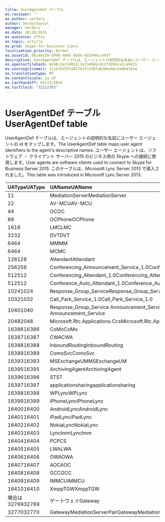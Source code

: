 ```yaml
---
title: UserAgentDef テーブル
ms.reviewer: ''
ms.author: serdars
author: SerdarSoysal
manager: serdars
ms.date: 10/20/2015
ms.audience: ITPro
ms.topic: article
ms.prod: skype-for-business-itpro
localization_priority: Normal
ms.assetid: 96c49239-d999-4045-8b64-9d1940cce8ff
description: UserAgentDef テーブルは、エージェントの説明的な名前にユーザー エージェントの id をマップします。 ユーザー エージェントは、ソフトウェア ・ クライアント サーバー 2015 のビジネス用の Skype への接続に使用します。 このテーブルは、Microsoft Lync Server 2013 で導入されました。
ms.openlocfilehash: 6248c2ec24052c2a1349decdc2fd294ca1ca8415
ms.sourcegitcommit: 111bf6255fa877b3fce70fa8166e8ec5a6643434
ms.translationtype: MT
ms.contentlocale: ja-JP
ms.lasthandoff: 04/23/2019
ms.locfileid: "32212783"
---
```

# <a name="useragentdef-table"></a><span data-ttu-id="270d4-105">UserAgentDef テーブル</span><span class="sxs-lookup"><span data-stu-id="270d4-105">UserAgentDef table</span></span>
 
<span data-ttu-id="270d4-106">UserAgentDef テーブルは、エージェントの説明的な名前にユーザー エージェントの id をマップします。</span><span class="sxs-lookup"><span data-stu-id="270d4-106">The UserAgentDef table maps user agent identifiers to the agent's descriptive names.</span></span> <span data-ttu-id="270d4-107">ユーザー エージェントは、ソフトウェア ・ クライアント サーバー 2015 のビジネス用の Skype への接続に使用します。</span><span class="sxs-lookup"><span data-stu-id="270d4-107">User agents are software clients used to connect to Skype for Business Server 2015.</span></span> <span data-ttu-id="270d4-108">このテーブルは、Microsoft Lync Server 2013 で導入されました。</span><span class="sxs-lookup"><span data-stu-id="270d4-108">This table was introduced in Microsoft Lync Server 2013.</span></span>
  
|<span data-ttu-id="270d4-109">**UAType**</span><span class="sxs-lookup"><span data-stu-id="270d4-109">**UAType**</span></span>|<span data-ttu-id="270d4-110">**UAName**</span><span class="sxs-lookup"><span data-stu-id="270d4-110">**UAName**</span></span>|<span data-ttu-id="270d4-111">**UACategory**</span><span class="sxs-lookup"><span data-stu-id="270d4-111">**UACategory**</span></span>|
|:-----|:-----|:-----|
|<span data-ttu-id="270d4-112">1</span><span class="sxs-lookup"><span data-stu-id="270d4-112">1</span></span>  <br/> |<span data-ttu-id="270d4-113">MediationServer</span><span class="sxs-lookup"><span data-stu-id="270d4-113">MediationServer</span></span>  <br/> |<span data-ttu-id="270d4-114">MediationServer</span><span class="sxs-lookup"><span data-stu-id="270d4-114">MediationServer</span></span>  <br/> |
|<span data-ttu-id="270d4-115">2</span><span class="sxs-lookup"><span data-stu-id="270d4-115">2</span></span>  <br/> |<span data-ttu-id="270d4-116">AV-MCU</span><span class="sxs-lookup"><span data-stu-id="270d4-116">AV-MCU</span></span>  <br/> |<span data-ttu-id="270d4-117">AV-MCU</span><span class="sxs-lookup"><span data-stu-id="270d4-117">AV-MCU</span></span>  <br/> |
|<span data-ttu-id="270d4-118">4</span><span class="sxs-lookup"><span data-stu-id="270d4-118">4</span></span>  <br/> |<span data-ttu-id="270d4-119">OC</span><span class="sxs-lookup"><span data-stu-id="270d4-119">OC</span></span>  <br/> |<span data-ttu-id="270d4-120">OC</span><span class="sxs-lookup"><span data-stu-id="270d4-120">OC</span></span>  <br/> |
|<span data-ttu-id="270d4-121">8</span><span class="sxs-lookup"><span data-stu-id="270d4-121">8</span></span>  <br/> |<span data-ttu-id="270d4-122">OCPhone</span><span class="sxs-lookup"><span data-stu-id="270d4-122">OCPhone</span></span>  <br/> |<span data-ttu-id="270d4-123">OCPhone</span><span class="sxs-lookup"><span data-stu-id="270d4-123">OCPhone</span></span>  <br/> |
|<span data-ttu-id="270d4-124">16</span><span class="sxs-lookup"><span data-stu-id="270d4-124">16</span></span>  <br/> |<span data-ttu-id="270d4-125">LMC</span><span class="sxs-lookup"><span data-stu-id="270d4-125">LMC</span></span>  <br/> |<span data-ttu-id="270d4-126">LMC</span><span class="sxs-lookup"><span data-stu-id="270d4-126">LMC</span></span>  <br/> |
|<span data-ttu-id="270d4-127">32</span><span class="sxs-lookup"><span data-stu-id="270d4-127">32</span></span>  <br/> |<span data-ttu-id="270d4-128">DVT</span><span class="sxs-lookup"><span data-stu-id="270d4-128">DVT</span></span>  <br/> |<span data-ttu-id="270d4-129">DVT</span><span class="sxs-lookup"><span data-stu-id="270d4-129">DVT</span></span>  <br/> |
|<span data-ttu-id="270d4-130">64</span><span class="sxs-lookup"><span data-stu-id="270d4-130">64</span></span>  <br/> |<span data-ttu-id="270d4-131">MM</span><span class="sxs-lookup"><span data-stu-id="270d4-131">MM</span></span>  <br/> |<span data-ttu-id="270d4-132">MM</span><span class="sxs-lookup"><span data-stu-id="270d4-132">MM</span></span>  <br/> |
|<span data-ttu-id="270d4-133">64</span><span class="sxs-lookup"><span data-stu-id="270d4-133">64</span></span>  <br/> |<span data-ttu-id="270d4-134">MC</span><span class="sxs-lookup"><span data-stu-id="270d4-134">MC</span></span>  <br/> |<span data-ttu-id="270d4-135">MM</span><span class="sxs-lookup"><span data-stu-id="270d4-135">MM</span></span>  <br/> |
|<span data-ttu-id="270d4-136">128</span><span class="sxs-lookup"><span data-stu-id="270d4-136">128</span></span>  <br/> |<span data-ttu-id="270d4-137">Attendant</span><span class="sxs-lookup"><span data-stu-id="270d4-137">Attendant</span></span>  <br/> |<span data-ttu-id="270d4-138">Attendant</span><span class="sxs-lookup"><span data-stu-id="270d4-138">Attendant</span></span>  <br/> |
|<span data-ttu-id="270d4-139">256</span><span class="sxs-lookup"><span data-stu-id="270d4-139">256</span></span>  <br/> |<span data-ttu-id="270d4-140">Conferencing_Announcement_Service_1.0</span><span class="sxs-lookup"><span data-stu-id="270d4-140">Conferencing_Announcement_Service_1.0</span></span>  <br/> |<span data-ttu-id="270d4-141">CA</span><span class="sxs-lookup"><span data-stu-id="270d4-141">CAS</span></span>  <br/> |
|<span data-ttu-id="270d4-142">512</span><span class="sxs-lookup"><span data-stu-id="270d4-142">512</span></span>  <br/> |<span data-ttu-id="270d4-143">Conferencing_Attendant_1.0</span><span class="sxs-lookup"><span data-stu-id="270d4-143">Conferencing_Attendant_1.0</span></span>  <br/> |<span data-ttu-id="270d4-144">CAA</span><span class="sxs-lookup"><span data-stu-id="270d4-144">CAA</span></span>  <br/> |
|<span data-ttu-id="270d4-145">512</span><span class="sxs-lookup"><span data-stu-id="270d4-145">512</span></span>  <br/> |<span data-ttu-id="270d4-146">Conference_Auto_Attendant_1.0</span><span class="sxs-lookup"><span data-stu-id="270d4-146">Conference_Auto_Attendant_1.0</span></span>  <br/> |<span data-ttu-id="270d4-147">CAA</span><span class="sxs-lookup"><span data-stu-id="270d4-147">CAA</span></span>  <br/> |
|<span data-ttu-id="270d4-148">1024</span><span class="sxs-lookup"><span data-stu-id="270d4-148">1024</span></span>  <br/> |<span data-ttu-id="270d4-149">Response_Group_Service</span><span class="sxs-lookup"><span data-stu-id="270d4-149">Response_Group_Service</span></span>  <br/> |<span data-ttu-id="270d4-150">RG</span><span class="sxs-lookup"><span data-stu-id="270d4-150">RGS</span></span>  <br/> |
|<span data-ttu-id="270d4-151">1032</span><span class="sxs-lookup"><span data-stu-id="270d4-151">1032</span></span>  <br/> |<span data-ttu-id="270d4-152">Call_Park_Service_1.0</span><span class="sxs-lookup"><span data-stu-id="270d4-152">Call_Park_Service_1.0</span></span>  <br/> |<span data-ttu-id="270d4-153">CPS</span><span class="sxs-lookup"><span data-stu-id="270d4-153">CPS</span></span>  <br/> |
|<span data-ttu-id="270d4-154">1040</span><span class="sxs-lookup"><span data-stu-id="270d4-154">1040</span></span>  <br/> |<span data-ttu-id="270d4-155">Response_Group_Service Announcement_Service</span><span class="sxs-lookup"><span data-stu-id="270d4-155">Response_Group_Service Announcement_Service</span></span>  <br/> |<span data-ttu-id="270d4-156">として</span><span class="sxs-lookup"><span data-stu-id="270d4-156">AS</span></span>  <br/> |
|<span data-ttu-id="270d4-157">2048</span><span class="sxs-lookup"><span data-stu-id="270d4-157">2048</span></span>  <br/> |<span data-ttu-id="270d4-158">Microsoft.Rtc.Applications.Ccs</span><span class="sxs-lookup"><span data-stu-id="270d4-158">Microsoft.Rtc.Applications.Ccs</span></span>  <br/> |<span data-ttu-id="270d4-159">CCS</span><span class="sxs-lookup"><span data-stu-id="270d4-159">CCS</span></span>  <br/> |
|<span data-ttu-id="270d4-160">16386</span><span class="sxs-lookup"><span data-stu-id="270d4-160">16386</span></span>  <br/> |<span data-ttu-id="270d4-161">CoMo</span><span class="sxs-lookup"><span data-stu-id="270d4-161">CoMo</span></span>  <br/> |<span data-ttu-id="270d4-162">CoMo</span><span class="sxs-lookup"><span data-stu-id="270d4-162">CoMo</span></span>  <br/> |
|<span data-ttu-id="270d4-163">16387</span><span class="sxs-lookup"><span data-stu-id="270d4-163">16387</span></span>  <br/> |<span data-ttu-id="270d4-164">CWA</span><span class="sxs-lookup"><span data-stu-id="270d4-164">CWA</span></span>  <br/> |<span data-ttu-id="270d4-165">CWA</span><span class="sxs-lookup"><span data-stu-id="270d4-165">CWA</span></span>  <br/> |
|<span data-ttu-id="270d4-166">16388</span><span class="sxs-lookup"><span data-stu-id="270d4-166">16388</span></span>  <br/> |<span data-ttu-id="270d4-167">InboundRouting</span><span class="sxs-lookup"><span data-stu-id="270d4-167">InboundRouting</span></span>  <br/> |<span data-ttu-id="270d4-168">InboundRouting</span><span class="sxs-lookup"><span data-stu-id="270d4-168">InboundRouting</span></span>  <br/> |
|<span data-ttu-id="270d4-169">16389</span><span class="sxs-lookup"><span data-stu-id="270d4-169">16389</span></span>  <br/> |<span data-ttu-id="270d4-170">ComoSvc</span><span class="sxs-lookup"><span data-stu-id="270d4-170">ComoSvc</span></span>  <br/> |<span data-ttu-id="270d4-171">ComoSvc</span><span class="sxs-lookup"><span data-stu-id="270d4-171">ComoSvc</span></span>  <br/> |
|<span data-ttu-id="270d4-172">16393</span><span class="sxs-lookup"><span data-stu-id="270d4-172">16393</span></span>  <br/> |<span data-ttu-id="270d4-173">MSExchangeUM</span><span class="sxs-lookup"><span data-stu-id="270d4-173">MSExchangeUM</span></span>  <br/> |<span data-ttu-id="270d4-174">ExUM</span><span class="sxs-lookup"><span data-stu-id="270d4-174">ExUM</span></span>  <br/> |
|<span data-ttu-id="270d4-175">16395</span><span class="sxs-lookup"><span data-stu-id="270d4-175">16395</span></span>  <br/> |<span data-ttu-id="270d4-176">ArchivingAgent</span><span class="sxs-lookup"><span data-stu-id="270d4-176">ArchivingAgent</span></span>  <br/> |<span data-ttu-id="270d4-177">ARCHAGENT</span><span class="sxs-lookup"><span data-stu-id="270d4-177">ARCHAGENT</span></span>  <br/> |
|<span data-ttu-id="270d4-178">16396</span><span class="sxs-lookup"><span data-stu-id="270d4-178">16396</span></span>  <br/> |<span data-ttu-id="270d4-179">ST</span><span class="sxs-lookup"><span data-stu-id="270d4-179">ST</span></span>  <br/> |<span data-ttu-id="270d4-180">ST</span><span class="sxs-lookup"><span data-stu-id="270d4-180">ST</span></span>  <br/> |
|<span data-ttu-id="270d4-181">16397</span><span class="sxs-lookup"><span data-stu-id="270d4-181">16397</span></span>  <br/> |<span data-ttu-id="270d4-182">applicationsharing</span><span class="sxs-lookup"><span data-stu-id="270d4-182">applicationsharing</span></span>  <br/> |<span data-ttu-id="270d4-183">ASMCU</span><span class="sxs-lookup"><span data-stu-id="270d4-183">ASMCU</span></span>  <br/> |
|<span data-ttu-id="270d4-184">16398</span><span class="sxs-lookup"><span data-stu-id="270d4-184">16398</span></span>  <br/> |<span data-ttu-id="270d4-185">WPLync</span><span class="sxs-lookup"><span data-stu-id="270d4-185">WPLync</span></span>  <br/> |<span data-ttu-id="270d4-186">WPLync</span><span class="sxs-lookup"><span data-stu-id="270d4-186">WPLync</span></span>  <br/> |
|<span data-ttu-id="270d4-187">16399</span><span class="sxs-lookup"><span data-stu-id="270d4-187">16399</span></span>  <br/> |<span data-ttu-id="270d4-188">iPhoneLync</span><span class="sxs-lookup"><span data-stu-id="270d4-188">iPhoneLync</span></span>  <br/> |<span data-ttu-id="270d4-189">iPhoneLync</span><span class="sxs-lookup"><span data-stu-id="270d4-189">iPhoneLync</span></span>  <br/> |
|<span data-ttu-id="270d4-190">16400</span><span class="sxs-lookup"><span data-stu-id="270d4-190">16400</span></span>  <br/> |<span data-ttu-id="270d4-191">AndroidLync</span><span class="sxs-lookup"><span data-stu-id="270d4-191">AndroidLync</span></span>  <br/> |<span data-ttu-id="270d4-192">AndroidLync</span><span class="sxs-lookup"><span data-stu-id="270d4-192">AndroidLync</span></span>  <br/> |
|<span data-ttu-id="270d4-193">16401</span><span class="sxs-lookup"><span data-stu-id="270d4-193">16401</span></span>  <br/> |<span data-ttu-id="270d4-194">iPadLync</span><span class="sxs-lookup"><span data-stu-id="270d4-194">iPadLync</span></span>  <br/> |<span data-ttu-id="270d4-195">iPadLync</span><span class="sxs-lookup"><span data-stu-id="270d4-195">iPadLync</span></span>  <br/> |
|<span data-ttu-id="270d4-196">16402</span><span class="sxs-lookup"><span data-stu-id="270d4-196">16402</span></span>  <br/> |<span data-ttu-id="270d4-197">NokiaLync</span><span class="sxs-lookup"><span data-stu-id="270d4-197">NokiaLync</span></span>  <br/> |<span data-ttu-id="270d4-198">NokiaLync</span><span class="sxs-lookup"><span data-stu-id="270d4-198">NokiaLync</span></span>  <br/> |
|<span data-ttu-id="270d4-199">16403</span><span class="sxs-lookup"><span data-stu-id="270d4-199">16403</span></span>  <br/> |<span data-ttu-id="270d4-200">LyncImm</span><span class="sxs-lookup"><span data-stu-id="270d4-200">LyncImm</span></span>  <br/> |<span data-ttu-id="270d4-201">LyncImm</span><span class="sxs-lookup"><span data-stu-id="270d4-201">LyncImm</span></span>  <br/> |
|<span data-ttu-id="270d4-202">16404</span><span class="sxs-lookup"><span data-stu-id="270d4-202">16404</span></span>  <br/> |<span data-ttu-id="270d4-203">PC</span><span class="sxs-lookup"><span data-stu-id="270d4-203">PCS</span></span>  <br/> |<span data-ttu-id="270d4-204">PC</span><span class="sxs-lookup"><span data-stu-id="270d4-204">PCS</span></span>  <br/> |
|<span data-ttu-id="270d4-205">16405</span><span class="sxs-lookup"><span data-stu-id="270d4-205">16405</span></span>  <br/> |<span data-ttu-id="270d4-206">LWA</span><span class="sxs-lookup"><span data-stu-id="270d4-206">LWA</span></span>  <br/> |<span data-ttu-id="270d4-207">LWA</span><span class="sxs-lookup"><span data-stu-id="270d4-207">LWA</span></span>  <br/> |
|<span data-ttu-id="270d4-208">16406</span><span class="sxs-lookup"><span data-stu-id="270d4-208">16406</span></span>  <br/> |<span data-ttu-id="270d4-209">OWA</span><span class="sxs-lookup"><span data-stu-id="270d4-209">OWA</span></span>  <br/> |<span data-ttu-id="270d4-210">OWA</span><span class="sxs-lookup"><span data-stu-id="270d4-210">OWA</span></span>  <br/> |
|<span data-ttu-id="270d4-211">16407</span><span class="sxs-lookup"><span data-stu-id="270d4-211">16407</span></span>  <br/> |<span data-ttu-id="270d4-212">AOC</span><span class="sxs-lookup"><span data-stu-id="270d4-212">AOC</span></span>  <br/> |<span data-ttu-id="270d4-213">AOC</span><span class="sxs-lookup"><span data-stu-id="270d4-213">AOC</span></span>  <br/> |
|<span data-ttu-id="270d4-214">16408</span><span class="sxs-lookup"><span data-stu-id="270d4-214">16408</span></span>  <br/> |<span data-ttu-id="270d4-215">GCC</span><span class="sxs-lookup"><span data-stu-id="270d4-215">GCC</span></span>  <br/> |<span data-ttu-id="270d4-216">GCC</span><span class="sxs-lookup"><span data-stu-id="270d4-216">GCC</span></span>  <br/> |
|<span data-ttu-id="270d4-217">16409</span><span class="sxs-lookup"><span data-stu-id="270d4-217">16409</span></span>  <br/> |<span data-ttu-id="270d4-218">IMMCU</span><span class="sxs-lookup"><span data-stu-id="270d4-218">IMMCU</span></span>  <br/> |<span data-ttu-id="270d4-219">IMMCU</span><span class="sxs-lookup"><span data-stu-id="270d4-219">IMMCU</span></span>  <br/> |
|<span data-ttu-id="270d4-220">16410</span><span class="sxs-lookup"><span data-stu-id="270d4-220">16410</span></span>  <br/> |<span data-ttu-id="270d4-221">XmppTGW</span><span class="sxs-lookup"><span data-stu-id="270d4-221">XmppTGW</span></span>  <br/> |<span data-ttu-id="270d4-222">XmppGateway</span><span class="sxs-lookup"><span data-stu-id="270d4-222">XmppGateway</span></span>  <br/> |
|<span data-ttu-id="270d4-223">場合は 32769</span><span class="sxs-lookup"><span data-stu-id="270d4-223">32769</span></span>  <br/> |<span data-ttu-id="270d4-224">ゲートウェイ</span><span class="sxs-lookup"><span data-stu-id="270d4-224">Gateway</span></span>  <br/> |<span data-ttu-id="270d4-225">ゲートウェイ</span><span class="sxs-lookup"><span data-stu-id="270d4-225">Gateway</span></span>  <br/> |
|<span data-ttu-id="270d4-226">32770</span><span class="sxs-lookup"><span data-stu-id="270d4-226">32770</span></span>  <br/> |<span data-ttu-id="270d4-227">GatewayMediationServerPair</span><span class="sxs-lookup"><span data-stu-id="270d4-227">GatewayMediationServerPair</span></span>  <br/> |<span data-ttu-id="270d4-228">GatewayMediationServerPair</span><span class="sxs-lookup"><span data-stu-id="270d4-228">GatewayMediationServerPair</span></span>  <br/> |
   

